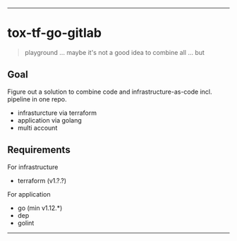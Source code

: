 ***

# tox-tf-go-gitlab

> playground ... maybe it's not a good idea to combine all ... but

## Goal

Figure out a solution to combine code and infrastructure-as-code incl. pipeline in one repo.

* infrasturcture via terraform
* application via golang
* multi account

## Requirements

For infrastructure

* terraform (v1.?.?)

For application

* go (min v1.12.*)
* dep
* golint 


***
